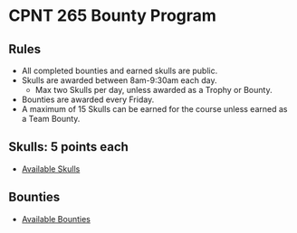 # CPNT 265 Bounty Program
## Rules
- All completed bounties and earned skulls are public.
- Skulls are awarded between 8am-9:30am each day.
  - Max two Skulls per day, unless awarded as a Trophy or Bounty. 
- Bounties are awarded every Friday.
- A maximum of 15 Skulls can be earned for the course unless earned as a Team Bounty.

## Skulls: 5 points each
- [Available Skulls](skulls)

## Bounties
- [Available Bounties](bounties)